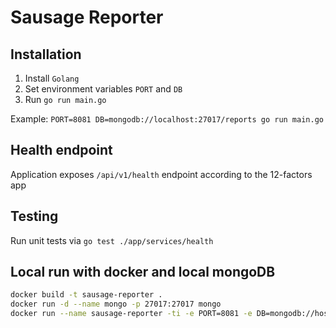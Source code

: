 # Sausage Reporter

## Installation

1. Install `Golang`
2. Set environment variables `PORT` and `DB`
3. Run `go run main.go`

Example: `PORT=8081 DB=mongodb://localhost:27017/reports go run main.go`

## Health endpoint

Application exposes `/api/v1/health` endpoint according to the 12-factors app

## Testing

Run unit tests via `go test ./app/services/health`

## Local run with docker and local mongoDB

```bash
docker build -t sausage-reporter .
docker run -d --name mongo -p 27017:27017 mongo
docker run --name sausage-reporter -ti -e PORT=8081 -e DB=mongodb://host.docker.internal:27017/reports -p 8081:8081 sausage-reporter
```
